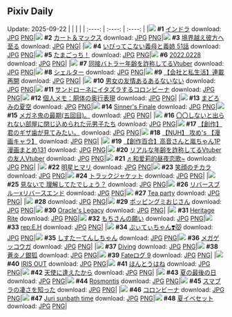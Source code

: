## Pixiv Daily
Update: 2025-09-22
|      |      |      |
| :----: | :----: | :----: |
|![](https://pixiv.microyu.workers.dev/c/240x480/img-master/img/2025/09/20/00/00/21/135297130_p0_master1200.jpg) **#1** [インドラ](https://www.pixiv.net/artworks/135297130) download: [JPG](https://pixiv.microyu.workers.dev/img-original/img/2025/09/20/00/00/21/135297130_p0.jpg) [PNG](https://pixiv.microyu.workers.dev/img-original/img/2025/09/20/00/00/21/135297130_p0.png)|![](https://pixiv.microyu.workers.dev/c/240x480/img-master/img/2025/09/21/00/31/07/135339708_p0_master1200.jpg) **#2** [カート＆マックス](https://www.pixiv.net/artworks/135339708) download: [JPG](https://pixiv.microyu.workers.dev/img-original/img/2025/09/21/00/31/07/135339708_p0.jpg) [PNG](https://pixiv.microyu.workers.dev/img-original/img/2025/09/21/00/31/07/135339708_p0.png)|![](https://pixiv.microyu.workers.dev/c/240x480/img-master/img/2025/09/20/00/02/35/135297468_p0_master1200.jpg) **#3** [境界越え彼方へ至る](https://www.pixiv.net/artworks/135297468) download: [JPG](https://pixiv.microyu.workers.dev/img-original/img/2025/09/20/00/02/35/135297468_p0.jpg) [PNG](https://pixiv.microyu.workers.dev/img-original/img/2025/09/20/00/02/35/135297468_p0.png)|
|![](https://pixiv.microyu.workers.dev/c/240x480/img-master/img/2025/09/20/08/16/11/135308089_p0_master1200.jpg) **#4** [いびってこない義母と義姉 51話](https://www.pixiv.net/artworks/135308089) download: [JPG](https://pixiv.microyu.workers.dev/img-original/img/2025/09/20/08/16/11/135308089_p0.jpg) [PNG](https://pixiv.microyu.workers.dev/img-original/img/2025/09/20/08/16/11/135308089_p0.png)|![](https://pixiv.microyu.workers.dev/c/240x480/img-master/img/2025/09/21/00/16/43/135340861_p0_master1200.jpg) **#5** [たまごっち！](https://www.pixiv.net/artworks/135340861) download: [JPG](https://pixiv.microyu.workers.dev/img-original/img/2025/09/21/00/16/43/135340861_p0.jpg) [PNG](https://pixiv.microyu.workers.dev/img-original/img/2025/09/21/00/16/43/135340861_p0.png)|![](https://pixiv.microyu.workers.dev/c/240x480/img-master/img/2025/09/21/00/00/14/135339647_p0_master1200.jpg) **#6** [2022.0228](https://www.pixiv.net/artworks/135339647) download: [JPG](https://pixiv.microyu.workers.dev/img-original/img/2025/09/21/00/00/14/135339647_p0.jpg) [PNG](https://pixiv.microyu.workers.dev/img-original/img/2025/09/21/00/00/14/135339647_p0.png)|
|![](https://pixiv.microyu.workers.dev/c/240x480/img-master/img/2025/09/20/21/05/36/135331834_p0_master1200.jpg) **#7** [同接バトラー年齢を詐称してるVtuber](https://www.pixiv.net/artworks/135331834) download: [JPG](https://pixiv.microyu.workers.dev/img-original/img/2025/09/20/21/05/36/135331834_p0.jpg) [PNG](https://pixiv.microyu.workers.dev/img-original/img/2025/09/20/21/05/36/135331834_p0.png)|![](https://pixiv.microyu.workers.dev/c/240x480/img-master/img/2025/09/20/13/25/30/135315581_p0_master1200.jpg) **#8** [シェルター](https://www.pixiv.net/artworks/135315581) download: [JPG](https://pixiv.microyu.workers.dev/img-original/img/2025/09/20/13/25/30/135315581_p0.jpg) [PNG](https://pixiv.microyu.workers.dev/img-original/img/2025/09/20/13/25/30/135315581_p0.png)|![](https://pixiv.microyu.workers.dev/c/240x480/img-master/img/2025/09/21/15/32/58/135362838_p0_master1200.jpg) **#9** [【会社と私生活】連載再開](https://www.pixiv.net/artworks/135362838) download: [JPG](https://pixiv.microyu.workers.dev/img-original/img/2025/09/21/15/32/58/135362838_p0.jpg) [PNG](https://pixiv.microyu.workers.dev/img-original/img/2025/09/21/15/32/58/135362838_p0.png)|
|![](https://pixiv.microyu.workers.dev/c/240x480/img-master/img/2025/09/21/00/00/51/135339824_p0_master1200.jpg) **#10** [男女の友情あるあるないない](https://www.pixiv.net/artworks/135339824) download: [JPG](https://pixiv.microyu.workers.dev/img-original/img/2025/09/21/00/00/51/135339824_p0.jpg) [PNG](https://pixiv.microyu.workers.dev/img-original/img/2025/09/21/00/00/51/135339824_p0.png)|![](https://pixiv.microyu.workers.dev/c/240x480/img-master/img/2025/09/20/00/35/58/135299146_p0_master1200.jpg) **#11** [サンドローネにイタズラするコロンビーナ](https://www.pixiv.net/artworks/135299146) download: [JPG](https://pixiv.microyu.workers.dev/img-original/img/2025/09/20/00/35/58/135299146_p0.jpg) [PNG](https://pixiv.microyu.workers.dev/img-original/img/2025/09/20/00/35/58/135299146_p0.png)|![](https://pixiv.microyu.workers.dev/c/240x480/img-master/img/2025/09/20/06/00/14/135305873_p0_master1200.jpg) **#12** [個人メモ：胴体の奥行表現](https://www.pixiv.net/artworks/135305873) download: [JPG](https://pixiv.microyu.workers.dev/img-original/img/2025/09/20/06/00/14/135305873_p0.jpg) [PNG](https://pixiv.microyu.workers.dev/img-original/img/2025/09/20/06/00/14/135305873_p0.png)|
|![](https://pixiv.microyu.workers.dev/c/240x480/img-master/img/2025/09/20/00/00/30/135297180_p0_master1200.jpg) **#13** [まどろみの夏空](https://www.pixiv.net/artworks/135297180) download: [JPG](https://pixiv.microyu.workers.dev/img-original/img/2025/09/20/00/00/30/135297180_p0.jpg) [PNG](https://pixiv.microyu.workers.dev/img-original/img/2025/09/20/00/00/30/135297180_p0.png)|![](https://pixiv.microyu.workers.dev/c/240x480/img-master/img/2025/09/21/01/12/10/135343160_p0_master1200.jpg) **#14** [Sinner's Finale](https://www.pixiv.net/artworks/135343160) download: [JPG](https://pixiv.microyu.workers.dev/img-original/img/2025/09/21/01/12/10/135343160_p0.jpg) [PNG](https://pixiv.microyu.workers.dev/img-original/img/2025/09/21/01/12/10/135343160_p0.png)|![](https://pixiv.microyu.workers.dev/c/240x480/img-master/img/2025/09/20/17/16/16/135322276_p0_master1200.jpg) **#15** [メガネ鬼の最期(五回目)。](https://www.pixiv.net/artworks/135322276) download: [JPG](https://pixiv.microyu.workers.dev/img-original/img/2025/09/20/17/16/16/135322276_p0.jpg) [PNG](https://pixiv.microyu.workers.dev/img-original/img/2025/09/20/17/16/16/135322276_p0.png)|
|![](https://pixiv.microyu.workers.dev/c/240x480/img-master/img/2025/09/21/00/00/51/135339822_p0_master1200.jpg) **#16** [〇〇しないと出られない部屋に閉じ込められた元男子たち](https://www.pixiv.net/artworks/135339822) download: [JPG](https://pixiv.microyu.workers.dev/img-original/img/2025/09/21/00/00/51/135339822_p0.jpg) [PNG](https://pixiv.microyu.workers.dev/img-original/img/2025/09/21/00/00/51/135339822_p0.png)|![](https://pixiv.microyu.workers.dev/c/240x480/img-master/img/2025/09/20/00/03/03/135297513_p0_master1200.jpg) **#17** [【創作】君のギザ歯が見てみたい。](https://www.pixiv.net/artworks/135297513) download: [JPG](https://pixiv.microyu.workers.dev/img-original/img/2025/09/20/00/03/03/135297513_p0.jpg) [PNG](https://pixiv.microyu.workers.dev/img-original/img/2025/09/20/00/03/03/135297513_p0.png)|![](https://pixiv.microyu.workers.dev/c/240x480/img-master/img/2025/09/20/00/01/58/135297402_p0_master1200.jpg) **#18** [【NUH】 攻め's 【漫画キャラ】](https://www.pixiv.net/artworks/135297402) download: [JPG](https://pixiv.microyu.workers.dev/img-original/img/2025/09/20/00/01/58/135297402_p0.jpg) [PNG](https://pixiv.microyu.workers.dev/img-original/img/2025/09/20/00/01/58/135297402_p0.png)|
|![](https://pixiv.microyu.workers.dev/c/240x480/img-master/img/2025/09/20/00/02/22/135297447_p0_master1200.jpg) **#19** [【創作百合】高音さんと嵐ちゃん1P漫画まとめ131](https://www.pixiv.net/artworks/135297447) download: [JPG](https://pixiv.microyu.workers.dev/img-original/img/2025/09/20/00/02/22/135297447_p0.jpg) [PNG](https://pixiv.microyu.workers.dev/img-original/img/2025/09/20/00/02/22/135297447_p0.png)|![](https://pixiv.microyu.workers.dev/c/240x480/img-master/img/2025/09/21/21/03/56/135376257_p0_master1200.jpg) **#20** [リアルな年齢を詐称してるVtuberの友人Vtuber](https://www.pixiv.net/artworks/135376257) download: [JPG](https://pixiv.microyu.workers.dev/img-original/img/2025/09/21/21/03/56/135376257_p0.jpg) [PNG](https://pixiv.microyu.workers.dev/img-original/img/2025/09/21/21/03/56/135376257_p0.png)|![](https://pixiv.microyu.workers.dev/c/240x480/img-master/img/2025/09/20/13/31/39/135315772_p0_master1200.jpg) **#21** [♬和爱莉的昼夜恋歌~](https://www.pixiv.net/artworks/135315772) download: [JPG](https://pixiv.microyu.workers.dev/img-original/img/2025/09/20/13/31/39/135315772_p0.jpg) [PNG](https://pixiv.microyu.workers.dev/img-original/img/2025/09/20/13/31/39/135315772_p0.png)|
|![](https://pixiv.microyu.workers.dev/c/240x480/img-master/img/2025/09/20/00/00/18/135297113_p0_master1200.jpg) **#22** [明星ヒマリ](https://www.pixiv.net/artworks/135297113) download: [JPG](https://pixiv.microyu.workers.dev/img-original/img/2025/09/20/00/00/18/135297113_p0.jpg) [PNG](https://pixiv.microyu.workers.dev/img-original/img/2025/09/20/00/00/18/135297113_p0.png)|![](https://pixiv.microyu.workers.dev/c/240x480/img-master/img/2025/09/21/18/34/38/135369585_p0_master1200.jpg) **#23** [笑顔のチカラ](https://www.pixiv.net/artworks/135369585) download: [JPG](https://pixiv.microyu.workers.dev/img-original/img/2025/09/21/18/34/38/135369585_p0.jpg) [PNG](https://pixiv.microyu.workers.dev/img-original/img/2025/09/21/18/34/38/135369585_p0.png)|![](https://pixiv.microyu.workers.dev/c/240x480/img-master/img/2025/09/20/00/02/35/135297467_p0_master1200.jpg) **#24** [トラックジャケット](https://www.pixiv.net/artworks/135297467) download: [JPG](https://pixiv.microyu.workers.dev/img-original/img/2025/09/20/00/02/35/135297467_p0.jpg) [PNG](https://pixiv.microyu.workers.dev/img-original/img/2025/09/20/00/02/35/135297467_p0.png)|
|![](https://pixiv.microyu.workers.dev/c/240x480/img-master/img/2025/09/20/21/42/32/135333503_p0_master1200.jpg) **#25** [見ないで 理解してたでしょう？](https://www.pixiv.net/artworks/135333503) download: [JPG](https://pixiv.microyu.workers.dev/img-original/img/2025/09/20/21/42/32/135333503_p0.jpg) [PNG](https://pixiv.microyu.workers.dev/img-original/img/2025/09/20/21/42/32/135333503_p0.png)|![](https://pixiv.microyu.workers.dev/c/240x480/img-master/img/2025/09/21/00/00/19/135339680_p0_master1200.jpg) **#26** [リバースブルーxリバースエンド](https://www.pixiv.net/artworks/135339680) download: [JPG](https://pixiv.microyu.workers.dev/img-original/img/2025/09/21/00/00/19/135339680_p0.jpg) [PNG](https://pixiv.microyu.workers.dev/img-original/img/2025/09/21/00/00/19/135339680_p0.png)|![](https://pixiv.microyu.workers.dev/c/240x480/img-master/img/2025/09/20/21/23/37/135332657_p0_master1200.jpg) **#27** [Tea party](https://www.pixiv.net/artworks/135332657) download: [JPG](https://pixiv.microyu.workers.dev/img-original/img/2025/09/20/21/23/37/135332657_p0.jpg) [PNG](https://pixiv.microyu.workers.dev/img-original/img/2025/09/20/21/23/37/135332657_p0.png)|
|![](https://s.pximg.net/common/images/limit_unviewable_s.png) **#28** [](https://www.pixiv.net/artworks/135325179) download: [JPG](https://s.pximg.net/common/images/limit_unviewable_s.png) [PNG](https://s.pximg.net/common/images/limit_unviewable_s.png)|![](https://pixiv.microyu.workers.dev/c/240x480/img-master/img/2025/09/20/22/51/37/135336643_p0_master1200.jpg) **#29** [ポッピングミおじさん](https://www.pixiv.net/artworks/135336643) download: [JPG](https://pixiv.microyu.workers.dev/img-original/img/2025/09/20/22/51/37/135336643_p0.jpg) [PNG](https://pixiv.microyu.workers.dev/img-original/img/2025/09/20/22/51/37/135336643_p0.png)|![](https://pixiv.microyu.workers.dev/c/240x480/img-master/img/2025/09/21/01/02/18/135342793_p0_master1200.jpg) **#30** [Oracle's Legacy](https://www.pixiv.net/artworks/135342793) download: [JPG](https://pixiv.microyu.workers.dev/img-original/img/2025/09/21/01/02/18/135342793_p0.jpg) [PNG](https://pixiv.microyu.workers.dev/img-original/img/2025/09/21/01/02/18/135342793_p0.png)|
|![](https://pixiv.microyu.workers.dev/c/240x480/img-master/img/2025/09/21/01/30/07/135343683_p0_master1200.jpg) **#31** [Heritage Rite](https://www.pixiv.net/artworks/135343683) download: [JPG](https://pixiv.microyu.workers.dev/img-original/img/2025/09/21/01/30/07/135343683_p0.jpg) [PNG](https://pixiv.microyu.workers.dev/img-original/img/2025/09/21/01/30/07/135343683_p0.png)|![](https://pixiv.microyu.workers.dev/c/240x480/img-master/img/2025/09/21/11/28/30/135355654_p0_master1200.jpg) **#32** [もちさんの願い](https://www.pixiv.net/artworks/135355654) download: [JPG](https://pixiv.microyu.workers.dev/img-original/img/2025/09/21/11/28/30/135355654_p0.jpg) [PNG](https://pixiv.microyu.workers.dev/img-original/img/2025/09/21/11/28/30/135355654_p0.png)|![](https://pixiv.microyu.workers.dev/c/240x480/img-master/img/2025/09/21/00/30/06/135341494_p0_master1200.jpg) **#33** [rep:E.H](https://www.pixiv.net/artworks/135341494) download: [JPG](https://pixiv.microyu.workers.dev/img-original/img/2025/09/21/00/30/06/135341494_p0.jpg) [PNG](https://pixiv.microyu.workers.dev/img-original/img/2025/09/21/00/30/06/135341494_p0.png)|
|![](https://pixiv.microyu.workers.dev/c/240x480/img-master/img/2025/09/20/00/24/55/135298653_p0_master1200.jpg) **#34** [ぷぃてぃちゃん❣️😾](https://www.pixiv.net/artworks/135298653) download: [JPG](https://pixiv.microyu.workers.dev/img-original/img/2025/09/20/00/24/55/135298653_p0.jpg) [PNG](https://pixiv.microyu.workers.dev/img-original/img/2025/09/20/00/24/55/135298653_p0.png)|![](https://pixiv.microyu.workers.dev/c/240x480/img-master/img/2025/09/20/00/00/11/135297062_p0_master1200.jpg) **#35** [しすたーてんしちゃん](https://www.pixiv.net/artworks/135297062) download: [JPG](https://pixiv.microyu.workers.dev/img-original/img/2025/09/20/00/00/11/135297062_p0.jpg) [PNG](https://pixiv.microyu.workers.dev/img-original/img/2025/09/20/00/00/11/135297062_p0.png)|![](https://pixiv.microyu.workers.dev/c/240x480/img-master/img/2025/09/21/00/16/04/135340840_p0_master1200.jpg) **#36** [メガゲッコウガ](https://www.pixiv.net/artworks/135340840) download: [JPG](https://pixiv.microyu.workers.dev/img-original/img/2025/09/21/00/16/04/135340840_p0.jpg) [PNG](https://pixiv.microyu.workers.dev/img-original/img/2025/09/21/00/16/04/135340840_p0.png)|
|![](https://pixiv.microyu.workers.dev/c/240x480/img-master/img/2025/09/20/00/03/24/135297541_p0_master1200.jpg) **#37** [Diving](https://www.pixiv.net/artworks/135297541) download: [JPG](https://pixiv.microyu.workers.dev/img-original/img/2025/09/20/00/03/24/135297541_p0.jpg) [PNG](https://pixiv.microyu.workers.dev/img-original/img/2025/09/20/00/03/24/135297541_p0.png)|![](https://pixiv.microyu.workers.dev/c/240x480/img-master/img/2025/09/20/12/36/00/135314366_p0_master1200.jpg) **#38** [蒼炎ノ銀狐](https://www.pixiv.net/artworks/135314366) download: [JPG](https://pixiv.microyu.workers.dev/img-original/img/2025/09/20/12/36/00/135314366_p0.jpg) [PNG](https://pixiv.microyu.workers.dev/img-original/img/2025/09/20/12/36/00/135314366_p0.png)|![](https://pixiv.microyu.workers.dev/c/240x480/img-master/img/2025/09/20/00/04/08/135297603_p0_master1200.jpg) **#39** [Fateログ 9](https://www.pixiv.net/artworks/135297603) download: [JPG](https://pixiv.microyu.workers.dev/img-original/img/2025/09/20/00/04/08/135297603_p0.jpg) [PNG](https://pixiv.microyu.workers.dev/img-original/img/2025/09/20/00/04/08/135297603_p0.png)|
|![](https://pixiv.microyu.workers.dev/c/240x480/img-master/img/2025/09/20/01/17/32/135300622_p0_master1200.jpg) **#40** [IRIS OUT](https://www.pixiv.net/artworks/135300622) download: [JPG](https://pixiv.microyu.workers.dev/img-original/img/2025/09/20/01/17/32/135300622_p0.jpg) [PNG](https://pixiv.microyu.workers.dev/img-original/img/2025/09/20/01/17/32/135300622_p0.png)|![](https://pixiv.microyu.workers.dev/c/240x480/img-master/img/2025/09/20/18/36/02/135325346_p0_master1200.jpg) **#41** [ほんとうはね](https://www.pixiv.net/artworks/135325346) download: [JPG](https://pixiv.microyu.workers.dev/img-original/img/2025/09/20/18/36/02/135325346_p0.jpg) [PNG](https://pixiv.microyu.workers.dev/img-original/img/2025/09/20/18/36/02/135325346_p0.png)|![](https://pixiv.microyu.workers.dev/c/240x480/img-master/img/2025/09/20/22/44/24/135336330_p0_master1200.jpg) **#42** [天使に逢えたから](https://www.pixiv.net/artworks/135336330) download: [JPG](https://pixiv.microyu.workers.dev/img-original/img/2025/09/20/22/44/24/135336330_p0.jpg) [PNG](https://pixiv.microyu.workers.dev/img-original/img/2025/09/20/22/44/24/135336330_p0.png)|
|![](https://pixiv.microyu.workers.dev/c/240x480/img-master/img/2025/09/20/00/20/17/135298442_p0_master1200.jpg) **#43** [夏の最後の日](https://www.pixiv.net/artworks/135298442) download: [JPG](https://pixiv.microyu.workers.dev/img-original/img/2025/09/20/00/20/17/135298442_p0.jpg) [PNG](https://pixiv.microyu.workers.dev/img-original/img/2025/09/20/00/20/17/135298442_p0.png)|![](https://pixiv.microyu.workers.dev/c/240x480/img-master/img/2025/09/20/00/10/42/135298019_p0_master1200.jpg) **#44** [Rosmontis](https://www.pixiv.net/artworks/135298019) download: [JPG](https://pixiv.microyu.workers.dev/img-original/img/2025/09/20/00/10/42/135298019_p0.jpg) [PNG](https://pixiv.microyu.workers.dev/img-original/img/2025/09/20/00/10/42/135298019_p0.png)|![](https://pixiv.microyu.workers.dev/c/240x480/img-master/img/2025/09/20/16/52/25/135321504_p0_master1200.jpg) **#45** [スマブラの凄さを知った](https://www.pixiv.net/artworks/135321504) download: [JPG](https://pixiv.microyu.workers.dev/img-original/img/2025/09/20/16/52/25/135321504_p0.jpg) [PNG](https://pixiv.microyu.workers.dev/img-original/img/2025/09/20/16/52/25/135321504_p0.png)|
|![](https://pixiv.microyu.workers.dev/c/240x480/img-master/img/2025/09/20/03/46/15/135303972_p0_master1200.jpg) **#46** [コロンビーナ](https://www.pixiv.net/artworks/135303972) download: [JPG](https://pixiv.microyu.workers.dev/img-original/img/2025/09/20/03/46/15/135303972_p0.jpg) [PNG](https://pixiv.microyu.workers.dev/img-original/img/2025/09/20/03/46/15/135303972_p0.png)|![](https://pixiv.microyu.workers.dev/c/240x480/img-master/img/2025/09/20/02/47/29/135302887_p0_master1200.jpg) **#47** [Juri sunbath time](https://www.pixiv.net/artworks/135302887) download: [JPG](https://pixiv.microyu.workers.dev/img-original/img/2025/09/20/02/47/29/135302887_p0.jpg) [PNG](https://pixiv.microyu.workers.dev/img-original/img/2025/09/20/02/47/29/135302887_p0.png)|![](https://pixiv.microyu.workers.dev/c/240x480/img-master/img/2025/09/20/00/35/32/135299126_p0_master1200.jpg) **#48** [夏イベセット](https://www.pixiv.net/artworks/135299126) download: [JPG](https://pixiv.microyu.workers.dev/img-original/img/2025/09/20/00/35/32/135299126_p0.jpg) [PNG](https://pixiv.microyu.workers.dev/img-original/img/2025/09/20/00/35/32/135299126_p0.png)|
